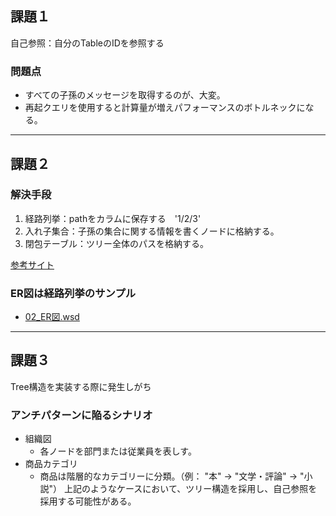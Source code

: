 ## 課題１
自己参照：自分のTableのIDを参照する
### 問題点
- すべての子孫のメッセージを取得するのが、大変。
- 再起クエリを使用すると計算量が増えパフォーマンスのボトルネックになる。
---
## 課題２
### 解決手段
1. 経路列挙：pathをカラムに保存する　'1/2/3'
2. 入れ子集合：子孫の集合に関する情報を書くノードに格納する。
3. 閉包テーブル：ツリー全体のパスを格納する。

[参考サイト](https://qiita.com/hirashunshun/items/06adf4f42f03a9f3b63d)

### ER図は経路列挙のサンプル
- [02_ER図.wsd](./01_ER%E5%9B%B3.wsd)
---
## 課題３
Tree構造を実装する際に発生しがち
### アンチパターンに陥るシナリオ
- 組織図
  - 各ノードを部門または従業員を表しす。
- 商品カテゴリ
  - 商品は階層的なカテゴリーに分類。（例： "本" -> "文学・評論" -> "小説"）
上記のようなケースにおいて、ツリー構造を採用し、自己参照を採用する可能性がある。